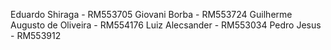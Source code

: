 Eduardo Shiraga - RM553705
Giovani Borba - RM553724
Guilherme Augusto de Oliveira - RM554176
Luiz Alecsander - RM553034
Pedro Jesus - RM553912
